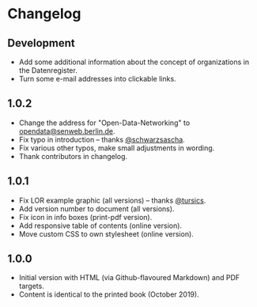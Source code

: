 # Changelog

## Development

- Add some additional information about the concept of organizations in the Datenregister.
- Turn some e-mail addresses into clickable links.

## 1.0.2

- Change the address for "Open-Data-Networking" to opendata@senweb.berlin.de.
- Fix typo in introduction – thanks [@schwarzsascha](https://github.com/schwarzsascha).
- Fix various other typos, make small adjustments in wording.
- Thank contributors in changelog.

## 1.0.1

- Fix LOR example graphic (all versions) – thanks [@tursics](https://github.com/tursics).
- Add version number to document (all versions).
- Fix icon in info boxes (print-pdf version).
- Add responsive table of contents (online version).
- Move custom CSS to own stylesheet (online version).

## 1.0.0

- Initial version with HTML (via Github-flavoured Markdown) and PDF targets.
- Content is identical to the printed book (October 2019).